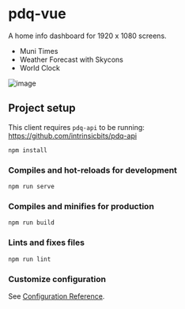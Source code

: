 # pdq-vue

A home info dashboard for 1920 x 1080 screens.

- Muni Times
- Weather Forecast with Skycons
- World Clock

![image](https://user-images.githubusercontent.com/67282/51092349-08d9fa80-174b-11e9-8105-0d7c72c90ef5.png)

## Project setup

This client requires `pdq-api` to be running: https://github.com/intrinsicbits/pdq-api

```
npm install
```

### Compiles and hot-reloads for development
```
npm run serve
```

### Compiles and minifies for production
```
npm run build
```

### Lints and fixes files
```
npm run lint
```

### Customize configuration
See [Configuration Reference](https://cli.vuejs.org/config/).
